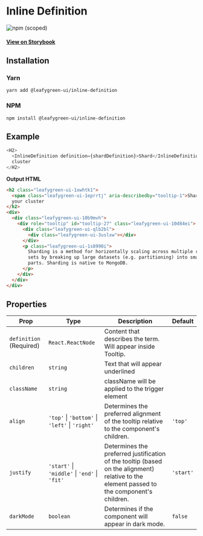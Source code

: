 # Inline Definition

![npm (scoped)](https://img.shields.io/npm/v/@leafygreen-ui/inline-definition.svg)

#### [View on Storybook](https://mongodb.github.io/leafygreen-ui/?path=/story/inline-definition--default)

## Installation

### Yarn

```shell
yarn add @leafygreen-ui/inline-definition
```

### NPM

```shell
npm install @leafygreen-ui/inline-definition
```

## Example

```js
<H2>
  <InlineDefinition definition={shardDefinition}>Shard</InlineDefinition> your
  cluster
</H2>
```

**Output HTML**

```html
<h2 class="leafygreen-ui-1xwhtk1">
  <span class="leafygreen-ui-1eprrtj" aria-describedby="tooltip-1">Shard</span>
  your cluster
</h2>
<div>
  <div class="leafygreen-ui-10b9mvh">
    <div role="tooltip" id="tooltip-27" class="leafygreen-ui-10d84ei">
      <div class="leafygreen-ui-qlb2bl">
        <div class="leafygreen-ui-3uslxw"></div>
      </div>
      <p class="leafygreen-ui-1s8990i">
        Sharding is a method for horizontally scaling across multiple replica
        sets by breaking up large datasets (e.g. partitioning) into smaller
        parts. Sharding is native to MongoDB.
      </p>
    </div>
  </div>
</div>
```

## Properties

| Prop                    | Type                                           | Description                                                                                                                                | Default   |
| ----------------------- | ---------------------------------------------- | ------------------------------------------------------------------------------------------------------------------------------------------ | --------- |
| `definition` (Required) | `React.ReactNode`                              | Content that describes the term. Will appear inside Tooltip.                                                                               |           |
| `children`              | `string`                                       | Text that will appear underlined                                                                                                           |           |
| `className`             | `string`                                       | className will be applied to the trigger element                                                                                           |           |
| `align`                 | `'top'` \| `'bottom'` \| `'left'` \| `'right'` | Determines the preferred alignment of the tooltip relative to the component's children.                                                    | `'top'`   |
| `justify`               | `'start'` \| `'middle'` \| `'end'` \| `'fit'`  | Determines the preferred justification of the tooltip (based on the alignment) relative to the element passed to the component's children. | `'start'` |
| `darkMode`              | `boolean`                                      | Determines if the component will appear in dark mode.                                                                                      | `false`   |
